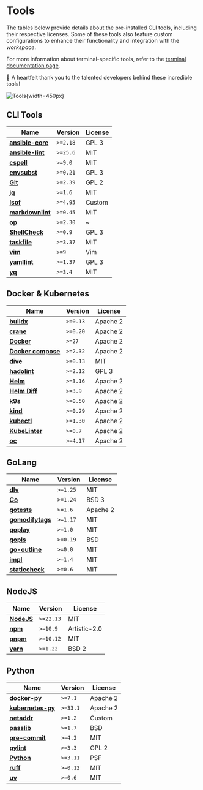 # Tools

The tables below provide details about the pre-installed CLI tools, including their respective
licenses.
Some of these tools also feature custom configurations to enhance their functionality and
integration with the *workspace*.

For more information about terminal-specific tools, refer to the
[terminal documentation page](/editor/terminal#licenses).

👏 A heartfelt thank you to the talented developers behind these incredible tools!

![Tools](/home/tools.png){width=450px}

## CLI Tools

| Name                 | Version  | License |
| -------------------- | -------- | ------- |
| **[ansible-core][]** | `>=2.18` | GPL 3   |
| **[ansible-lint][]** | `>=25.6` | MIT     |
| **[cspell][]**       | `>=9.0`  | MIT     |
| **[envsubst][gpl]**  | `>=0.21` | GPL 3   |
| **[Git][]**          | `>=2.39` | GPL 2   |
| **[jq][]**           | `>=1.6`  | MIT     |
| **[lsof][]**         | `>=4.95` | Custom  |
| **[markdownlint][]** | `>=0.45` | MIT     |
| **[op][]**           | `>=2.30` | ~       |
| **[ShellCheck][]**   | `>=0.9`  | GPL 3   |
| **[taskfile][]**     | `>=3.37` | MIT     |
| **[vim][]**          | `>=9`    | Vim     |
| **[yamllint][]**     | `>=1.37` | GPL 3   |
| **[yq][]**           | `>=3.4`  | MIT     |

## Docker & Kubernetes

| Name                   | Version  | License  |
| ---------------------- | -------- | -------- |
| **[buildx][]**         | `>=0.13` | Apache 2 |
| **[crane][]**          | `>=0.20` | Apache 2 |
| **[Docker][]**         | `>=27`   | Apache 2 |
| **[Docker compose][]** | `>=2.32` | Apache 2 |
| **[dive][]**           | `>=0.13` | MIT      |
| **[hadolint][]**       | `>=2.12` | GPL 3    |
| **[Helm][]**           | `>=3.16` | Apache 2 |
| **[Helm Diff][]**      | `>=3.9`  | Apache 2 |
| **[k9s][]**            | `>=0.50` | Apache 2 |
| **[kind][]**           | `>=0.29` | Apache 2 |
| **[kubectl][]**        | `>=1.30` | Apache 2 |
| **[KubeLinter][]**     | `>=0.7`  | Apache 2 |
| **[oc][]**             | `>=4.17` | Apache 2 |

## GoLang

| Name                 | Version  | License  |
| -------------------- | -------- | -------- |
| **[dlv][]**          | `>=1.25` | MIT      |
| **[Go][]**           | `>=1.24` | BSD 3    |
| **[gotests][]**      | `>=1.6`  | Apache 2 |
| **[gomodifytags][]** | `>=1.17` | MIT      |
| **[goplay][]**       | `>=1.0`  | MIT      |
| **[gopls][]**        | `>=0.19` | BSD      |
| **[go-outline][]**   | `>=0.0`  | MIT      |
| **[impl][]**         | `>=1.4`  | MIT      |
| **[staticcheck][]**  | `>=0.6`  | MIT      |

## NodeJS

| Name           | Version   | License      |
| -------------- | --------- | ------------ |
| **[NodeJS][]** | `>=22.13` | MIT          |
| **[npm][]**    | `>=10.9`  | Artistic-2.0 |
| **[pnpm][]**   | `>=10.12` | MIT          |
| **[yarn][]**   | `>=1.22`  | BSD 2        |

## Python

| Name                  | Version  | License  |
| --------------------- | -------- | -------- |
| **[docker-py][]**     | `>=7.1`  | Apache 2 |
| **[kubernetes-py][]** | `>=33.1` | Apache 2 |
| **[netaddr][]**       | `>=1.2`  | Custom   |
| **[passlib][]**       | `>=1.7`  | BSD      |
| **[pre-commit][]**    | `>=4.2`  | MIT      |
| **[pylint][]**        | `>=3.3`  | GPL 2    |
| **[Python][]**        | `>=3.11` | PSF      |
| **[ruff][]**          | `>=0.12` | MIT      |
| **[uv][]**            | `>=0.6`  | MIT      |

[ansible-core]: https://github.com/ansible/ansible
[ansible-lint]: https://github.com/ansible-community/ansible-lint
[buildx]: https://github.com/docker/buildx
[crane]: https://github.com/google/go-containerregistry
[cspell]: https://github.com/streetsidesoftware/cspell
[dive]: https://github.com/wagoodman/dive
[dlv]: https://github.com/go-delve/delve/cmd/dlv
[Docker]: https://docs.docker.com/engine
[Docker compose]: https://github.com/docker/compose
[docker-py]: https://github.com/docker/docker-py
[Git]: https://git-scm.com/about/free-and-open-source
[Go]: https://github.com/golang/go
[gotests]: https://github.com/cweill/gotests/gotests
[gomodifytags]: https://github.com/fatih/gomodifytags
[goplay]: https://github.com/haya14busa/goplay/cmd/goplay
[gopls]: https://github.com/golang/tools
[go-outline]: https://github.com/ramya-rao-a/go-outline
[gpl]: https://gnu.org/licenses/gpl.html
[hadolint]: https://github.com/hadolint/hadolint
[Helm]: https://github.com/helm/helm
[Helm Diff]: https://github.com/databus23/helm-diff
[impl]: https://github.com/josharian/impl
[k9s]: https://github.com/derailed/k9s
[kind]: https://github.com/kubernetes-sigs/kind
[kubectl]: https://github.com/kubernetes/kubectl
[KubeLinter]: https://github.com/stackrox/kube-linter
[kubernetes-py]: https://github.com/kubernetes-client/python
[jq]: https://jqlang.github.io/jq
[lsof]: https://github.com/lsof-org/lsof
[markdownlint]: https://github.com/igorshubovych/markdownlint-cli
[netaddr]: https://github.com/netaddr/netaddr
[NodeJS]: https://github.com/nodejs/node
[npm]: https://github.com/npm/cli
[oc]: https://github.com/openshift/oc
[op]: https://developer.1password.com/docs/cli
[passlib]: https://foss.heptapod.net/python-libs/passlib
[pnpm]: https://github.com/pnpm/pnpm
[pre-commit]: https://github.com/pre-commit/pre-commit
[pylint]: https://github.com/PyCQA/pylint
[Python]: https://python.org
[ruff]: https://github.com/charliermarsh/ruff
[ShellCheck]: https://github.com/koalaman/shellcheck
[staticcheck]: https://github.com/dominikh/go-tools
[taskfile]: https://github.com/go-task/task
[uv]: https://github.com/astral-sh/uv
[vim]: https://github.com/vim/vim
[yamllint]: https://github.com/adrienverge/yamllint
[yarn]: https://github.com/yarnpkg/yarn
[yq]: https://github.com/kislyuk/yq

